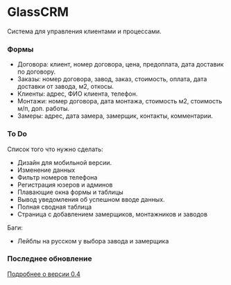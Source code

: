 # GlassCRM

Система для управления клиентами и процессами.

### Формы
- Договора: клиент, номер договора, цена, предоплата, дата доставик по договору.
- Заказы: номер договора, завод, заказ, стоимость, оплата, дата доставки от завода, м2, откосы.
- Клиенты: адрес, ФИО клиента, телефон.
- Монтажи: номер договора, дата монтажа, стоимость м2, стоимость м/п, доп. работы.
- Замеры: адрес, дата замера, замерщик, контакты, комментарии.

### To Do
Список того что нужно сделать:
- Дизайн для мобильной версии.
- Изменение данных
- Фильтр номеров телефона
- Регистрация юзеров и админов
- Плавающие окна формы и таблицы
- Вывод уведомления об успешном вводе данных.
- Полная сводная таблица
- Страница с добавлением замерщиков, монтажников и заводов

Баги:
- Лейблы на русском у выбора завода и замерщика


### Последнее обновление
[Подробнее о версии 0.4](./changelogs/0_4.md)

